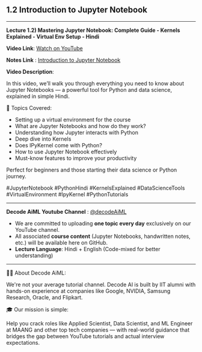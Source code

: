 
## 1.2 Introduction to Jupyter Notebook

---
**Lecture 1.2) Mastering Jupyter Notebook: Complete Guide - Kernels Explained - Virtual Env Setup - Hindi**

**Video Link**: [Watch on YouTube](https://youtu.be/RoGBGylCr34?si=DUnOWmFTNjA_uACI)

**Notes Link** : [Introduction to Jupyter Notebook](https://github.com/Decode-AI-By-Sanjeev/Decode-AiML/tree/main/Section%2001%20-%20Decode%20Python%20for%20ML%20A2Z/1.02%20Introduction%20to%20Jupyter%20Notebook)


**Video Description**:

In this video, we’ll walk you through everything you need to know about Jupyter Notebooks — a powerful tool for Python and data science, explained in simple Hindi.

📘 Topics Covered:
- Setting up a virtual environment for the course
- What are Jupyter Notebooks and how do they work?
- Understanding how Jupyter interacts with Python
- Deep dive into Kernels
- Does IPyKernel come with Python?
- How to use Jupyter Notebook effectively
- Must-know features to improve your productivity

Perfect for beginners and those starting their data science or Python journey.

#JupyterNotebook #PythonHindi #KernelsExplained #DataScienceTools #VirtualEnvironment #IpyKernel #PythonTutorials

---

**Decode AiML Youtube Channel** : [@decodeAiML](https://www.youtube.com/@decodeAiML)
- We are committed to uploading **one topic every day** exclusively on our YouTube channel.
- All associated **course content** (Jupyter Notebooks, handwritten notes, etc.) will be available here on GitHub.
- **Lecture Language**: Hindi + English (Code-mixed for better understanding)

---
👨‍💻 About Decode AiML:

We're not your average tutorial channel. Decode AI is built by IIT alumni with hands-on experience at companies like Google, NVIDIA, Samsung Research, Oracle, and Flipkart.

🎓 Our mission is simple:

Help you crack roles like Applied Scientist, Data Scientist, and ML Engineer at MAANG and other top tech companies — with real-world guidance that bridges the gap between YouTube tutorials and actual interview expectations.



